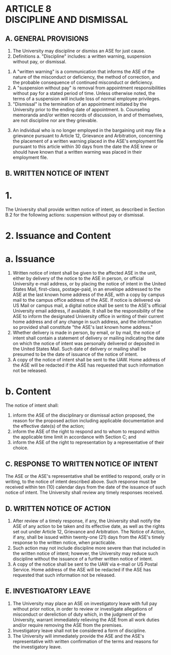 # ARTICLE 8 <br> DISCIPLINE AND DISMISSAL 

## A. GENERAL PROVISIONS

1. The University may discipline or dismiss an ASE for just cause.
2. Definitions
a. "Discipline" includes: a written warning, suspension without pay, or dismissal.
  1) A "written warning" is a communication that informs the ASE of the nature of the misconduct or deficiency, the method of correction, and the probable consequence of continued misconduct or deficiency.
  2) A "suspension without pay" is removal from appointment responsibilities without pay for a stated period of time. Unless otherwise noted, the terms of a suspension will include loss of normal employee privileges.
  3) "Dismissal" is the termination of an appointment initiated by the University prior to the ending date of appointment.
b. Counseling memoranda and/or written records of discussion, in and of themselves, are not discipline nor are they grievable.
3. An individual who is no longer employed in the bargaining unit may file a grievance pursuant to Article 12, Grievance and Arbitration, concerning the placement of a written warning placed in the ASE's employment file pursuant to this article within 30 days from the date the ASE knew or should have known that a written warning was placed in their employment file.

## B. WRITTEN NOTICE OF INTENT

# 1. 
The University shall provide written notice of intent, as described in Section B.2 for the following actions: suspension without pay or dismissal.

# 2. Issuance and Content

# a. Issuance

  1) Written notice of intent shall be given to the affected ASE in the unit, either by delivery of the notice to the ASE in person, or official University e-mail address, or by placing the notice of intent in the United States Mail, first-class, postage-paid, in an envelope addressed to the ASE at the last known home address of the ASE, with a copy by campus mail to the campus office address of the ASE. If notice is delivered via US Mail or campus mail, a digital notice shall be sent to the ASE's official University email address, if available. It shall be the responsibility of the ASE to inform the designated University office in writing of their current home address and of any change in such address, and the information so provided shall constitute "the ASE's last known home address."
  2) Whether delivery is made in person, by email, or by mail, the notice of intent shall contain a statement of delivery or mailing indicating the date on which the notice of intent was personally delivered or deposited in the United States Mail. Such date of delivery or mailing shall be presumed to be the date of issuance of the notice of intent.
  3) A copy of the notice of intent shall be sent to the UAW. Home address of the ASE will be redacted if the ASE has requested that such information not be released.
# b. Content  

The notice of intent shall:

  1) inform the ASE of the disciplinary or dismissal action proposed, the reason for the proposed action including applicable documentation and the effective date(s) of the action;
  2) inform the ASE of the right to respond and to whom to respond within the applicable time limit in accordance with Section C; and
  3) inform the ASE of the right to representation by a representative of their choice.

## C. RESPONSE TO WRITTEN NOTICE OF INTENT

The ASE or the ASE's representative shall be entitled to respond, orally or in writing, to the notice of intent described above. Such response must be received within ten (10) calendar days from the date of the issuance of such notice of intent. The University shall review any timely responses received.

## D. WRITTEN NOTICE OF ACTION

1. After review of a timely response, if any, the University shall notify the ASE of any action to be taken and its effective date, as well as the rights set out under Article 12, Grievance and Arbitration. The Notice of Action, if any, shall be issued within twenty-one (21) days from the ASE's timely response to the written notice, when practicable.
2. Such action may not include discipline more severe than that included in the written notice of intent; however, the University may reduce such discipline without the issuance of a further written notice of intent.
3. A copy of the notice shall be sent to the UAW via e-mail or US Postal Service. Home address of the ASE will be redacted if the ASE has requested that such information not be released.

## E. INVESTIGATORY LEAVE

1. The University may place an ASE on investigatory leave with full pay without prior notice, in order to review or investigate allegations of misconduct or dereliction of duty which, in the judgment of the University, warrant immediately relieving the ASE from all work duties and/or require removing the ASE from the premises.
2. Investigatory leave shall not be considered a form of discipline.
3. The University will immediately provide the ASE and the ASE's representative with written confirmation of the terms and reasons for the investigatory leave.
